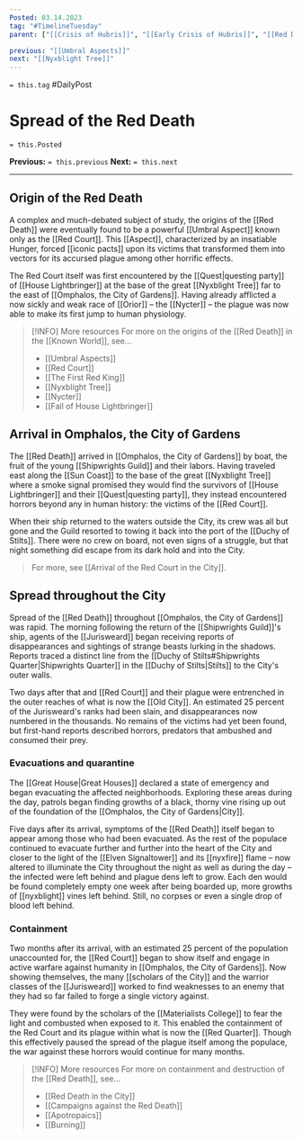 ```yaml
---
Posted: 03.14.2023
tag: "#TimelineTuesday"
parent: ["[[Crisis of Hubris]]", "[[Early Crisis of Hubris]]", "[[Red Death period]]", "[[Red Death]]", "[[Red Court]]"]

previous: "[[Umbral Aspects]]"
next: "[[Nyxblight Tree]]"
---
```

`= this.tag` #DailyPost 
# Spread of the Red Death
`= this.Posted`

**Previous:** `= this.previous`
**Next:** `= this.next`

---

## Origin of the Red Death

A complex and much-debated subject of study, the origins of the [[Red Death]] were eventually found to be a powerful [[Umbral Aspect]] known only as the [[Red Court]]. This [[Aspect]], characterized by an insatiable Hunger, forced [[iconic pacts]] upon its victims that transformed them into vectors for its accursed plague among other horrific effects.

The Red Court itself was first encountered by the [[Quest|questing party]] of [[House Lightbringer]] at the base of the great [[Nyxblight Tree]] far to the east of [[Omphalos, the City of Gardens]]. Having already afflicted a now sickly and weak race of [[Orior]] – the [[Nycter]] – the plague was now able to make its first jump to human physiology.

> [!INFO] More resources
> For more on the origins of the [[Red Death]] in the [[Known World]], see...
> - [[Umbral Aspects]]
> - [[Red Court]]
> - [[The First Red King]]
> - [[Nyxblight Tree]]
> - [[Nycter]]
> - [[Fall of House Lightbringer]]

## Arrival in Omphalos, the City of Gardens

The [[Red Death]] arrived in [[Omphalos, the City of Gardens]] by boat, the fruit of the young [[Shipwrights Guild]] and their labors. Having traveled east along the [[Sun Coast]] to the base of the great [[Nyxblight Tree]] where a smoke signal promised they would find the survivors of [[House Lightbringer]] and their [[Quest|questing party]], they instead encountered horrors beyond any in human history: the victims of the [[Red Court]].

When their ship returned to the waters outside the City, its crew was all but gone and the Guild resorted to towing it back into the port of the [[Duchy of Stilts]]. There were no crew on board, not even signs of a struggle, but that night something did escape from its dark hold and into the City.

> For more, see [[Arrival of the Red Court in the City]].

## Spread throughout the City

Spread of the [[Red Death]] throughout [[Omphalos, the City of Gardens]] was rapid. The morning following the return of the [[Shipwrights Guild]]'s ship, agents of the [[Jurisweard]] began receiving reports of disappearances and sightings of strange beasts lurking in the shadows. Reports traced a distinct line from the [[Duchy of Stilts#Shipwrights Quarter|Shipwrights Quarter]] in the [[Duchy of Stilts|Stilts]] to the City's outer walls.

Two days after that and [[Red Court]] and their plague were entrenched in the outer reaches of what is now the [[Old City]]. An estimated 25 percent of the Jurisweard's ranks had been slain, and disappearances now numbered in the thousands. No remains of the victims had yet been found, but first-hand reports described horrors, predators that ambushed and consumed their prey.

### Evacuations and quarantine

The [[Great House|Great Houses]] declared a state of emergency and began evacuating the affected neighborhoods. Exploring these areas during the day, patrols began finding growths of a black, thorny vine rising up out of the foundation of the [[Omphalos, the City of Gardens|City]].

Five days after its arrival, symptoms of the [[Red Death]] itself began to appear among those who had been evacuated. As the rest of the populace continued to evacuate further and further into the heart of the City and closer to the light of the [[Elven Signaltower]] and its [[nyxfire]] flame – now altered to illuminate the City throughout the night as well as during the day – the infected were left behind and plague dens left to grow. Each den would be found completely empty one week after being boarded up, more growths of [[nyxblight]] vines left behind. Still, no corpses or even a single drop of blood left behind.

### Containment

Two months after its arrival, with an estimated 25 percent of the population unaccounted for, the [[Red Court]] began to show itself and engage in active warfare against humanity in [[Omphalos, the City of Gardens]]. Now showing themselves, the many [[scholars of the City]] and the warrior classes of the [[Jurisweard]] worked to find weaknesses to an enemy that they had so far failed to forge a single victory against.

They were found by the scholars of the [[Materialists College]] to fear the light and combusted when exposed to it. This enabled the containment of the Red Court and its plague within what is now the [[Red Quarter]]. Though this effectively paused the spread of the plague itself among the populace, the war against these horrors would continue for many months.

> [!INFO] More resources
> For more on containment and destruction of the [[Red Death]], see...
> - [[Red Death in the City]]
> - [[Campaigns against the Red Death]]
> - [[Apotropaics]]
> - [[Burning]]